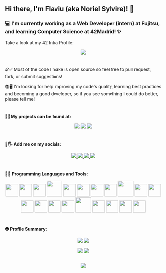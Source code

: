 ## Hi there, I'm Flaviu (aka Noriel Sylvire)! 👋
### 💻 I'm currently working as a Web Developer (intern) at Fujitsu, and learning Computer Science at 42Madrid! ✨

Take a look at my 42 Intra Profile:

<p align="center"><a href="https://github.com/JaeSeoKim/badge42"><img src="https://badge42.vercel.app/api/v2/clhxrw1x7000608mi0kserdz4/stats?cursusId=21&coalitionId=64"/></a></p>

#

🔓✅ Most of the code I make is open source so feel free to pull request, fork, or submit suggestions!

📚🖥 I'm looking for help improving my code's quality, learning best practices and becoming a good developer, so if you see something I could do better, please tell me!

#

**🔮💎My projects can be found at:**

<p align="center">
  <a href="https://norielsylvire.itch.io">
    <img src="https://img.shields.io/badge/Itch-%23FF0B34.svg?style=for-the-badge&logo=Itch.io&logoColor=white"/>
  </a>
  <a href="https://github.com/NorielSylvire">
    <img src="https://img.shields.io/badge/github-%23121011.svg?style=for-the-badge&logo=github&logoColor=white"/>
  </a>
  <a href="https://content.minetest.net/users/Noriel_Sylvire/">
    <img src="https://img.shields.io/badge/Minetest-ContentDB-brightgreen?logo=Minetest&style=for-the-badge&logoColor=brightgreen"/>
  </a>
</p>

#

**👤🖐 Add me on my socials:**


<p align="center">
  <a href="https://es.linkedin.com/in/flaviu-e-hongu-9a7a5a1b9">
    <img src="https://img.shields.io/badge/LinkedIn-0077B5?style=for-the-badge&logo=linkedin&logoColor=white"/>
  </a>
  <a href="https://mastodon.social/@norielsylvire">
    <img src="https://img.shields.io/badge/-MASTODON-%232B90D9?style=for-the-badge&logo=mastodon&logoColor=white"/>
  </a>
  <a href="https://www.youtube.com/@norielsylvire/featured">
    <img src="https://img.shields.io/badge/YouTube-%23FF0000.svg?style=for-the-badge&logo=YouTube&logoColor=white"/>
  </a>
  <a href="https://twitter.com/NSylvire">
    <img src="https://img.shields.io/badge/Twitter-%231DA1F2.svg?style=for-the-badge&logo=Twitter&logoColor=white"/>
  </a>
</p>

#

**🔨🧰 Programming Languages and Tools:**

<p align="center">
  <img src="https://worldvectorlogo.com/logos/c-1.svg" width=40/>
  <img src="https://worldvectorlogo.com/logos/c.svg" width=40/>
  <img src="https://worldvectorlogo.com/logos/lua-5.svg" width=40/>
  <img src="https://worldvectorlogo.com/logos/godot-1.svg" width=50/>
  <img src="https://worldvectorlogo.com/logos/unity-69.svg" width=40/>
  <img src="https://worldvectorlogo.com/logos/c--4.svg" width=40/>
  <img src="https://worldvectorlogo.com/logos/intellij-idea-1.svg" width=40/>
  <img src="https://worldvectorlogo.com/logos/eclipse-11.svg" width=40/>
  <img src="https://worldvectorlogo.com/logos/java-4.svg" height=50/>
  <img src="https://worldvectorlogo.com/logos/spring-3.svg" width=40/>
  <img src="https://worldvectorlogo.com/logos/jquery-4.svg" width=40/>
  <img src="https://worldvectorlogo.com/logos/typescript.svg" width=40/>
  <img src="https://worldvectorlogo.com/logos/logo-javascript.svg" width=40/>
  <img src="https://worldvectorlogo.com/logos/css-3.svg" width=40/>
  <img src="https://worldvectorlogo.com/logos/html-1.svg" width=40/>
  <img src="https://worldvectorlogo.com/logos/jenkins-1.svg" height=50/>
  <img src="https://worldvectorlogo.com/logos/git-icon.svg" width=40/>
  <img src="https://learn.microsoft.com/en-us/cpp/media/index/logo-asm.svg" width=40/>
  <img src="https://worldvectorlogo.com/logos/linux-tux.svg" width=40/>
  <img src="https://worldvectorlogo.com/logos/ubuntu-4.svg" width=40/>
</p>

#

**👽 Profile Summary:**

<p align="center">
  <img src="https://img.shields.io/badge/Made%20With-Love-orange.svg"/>
  <img src="https://img.shields.io/github/followers/NorielSylvire?color=red&logo=github&style=flat"/>
</p>

<p align="center">
  <img src="https://github-readme-stats-git-masterrstaa-rickstaa.vercel.app/api?username=NorielSylvire&theme=onedark"/>
  <img src="https://github-readme-stats.vercel.app/api/top-langs/?username=NorielSylvire&theme=onedark&hide=html,css,scss&langs_count=8&layout=compact"/>
</p>

##

<p align="center">
  <img src="https://github-profile-summary-cards.vercel.app/api/cards/profile-details?username=NorielSylvire&theme=onedark"/>
</p>
